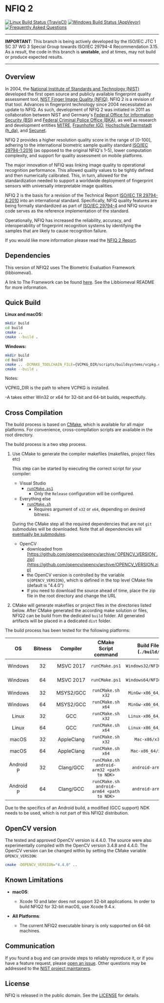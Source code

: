 NFIQ 2
======

[![Linux Build Status (TravisCI)](https://travis-ci.org/usnistgov/NFIQ2.svg?branch=iso_wg3)](https://travis-ci.org/usnistgov/NFIQ2)
[![Windows Build Status (AppVeyor)](https://ci.appveyor.com/api/projects/status/0ilbxxilcyed409s/branch/iso_wg3?svg=true)](https://ci.appveyor.com/project/usnistgov/nfiq2/branch/iso_wg3)
[![Frequently Asked Questions](https://img.shields.io/badge/wiki-frequently%20asked%20questions-informational)](https://github.com/usnistgov/NFIQ2/wiki/Frequently-Asked-Questions)

--------------------------------------------------------------------------------

 **IMPORTANT**: This branch is being actively developed by the ISO/IEC JTC 1
SC 37 WG 3 Special Group towards ISO/IEC 29794-4 Recommendation 3.15. As a
result, the code in this branch is **unstable**, and at times, may not build or
produce expected results.

--------------------------------------------------------------------------------

Overview
--------
In 2004, the [National Institute of Standards and Technology (NIST)](https://www.nist.gov) developed the first open source and publicly available fingerprint quality assessment tool, [NIST Finger Image Quality (NFIQ)](https://www.nist.gov/services-resources/software/nist-biometric-image-software-nbis#NFIQ).
NFIQ 2 is a revision of that tool.
Advances in fingerprint technology since 2004 necessitated an update to NFIQ.
As such, development of NFIQ 2 was initiated in 2011 as collaboration between
NIST and Germany's [Federal Office for Information Security (BSI)](https://www.bsi.bund.de/)
and [Federal Criminal Police Office (BKA)](https://www.bka.de), as well as research and development entities [MITRE](https://www.mitre.org),
[Fraunhofer IGD](https://www.igd.fraunhofer.de/), [Hochschule Darmstadt (h_da)](https://h-da.de), and [Secunet](https://www.secunet.com).

NFIQ 2 provides a higher resolution quality score in the range of [0-100], adhering
to the international biometric sample quality standard [ISO/IEC 29794-1:2016](https://www.iso.org/standard/62782.html) (as opposed to the original NFIQ's 1-5),
lower computation complexity, and support for quality assessment on mobile platforms.

The major innovation of NFIQ was linking image quality to operational recognition performance.
This allowed quality values to be tightly defined and then numerically calibrated.
This, in turn, allowed for the standardization needed to support a worldwide deployment of fingerprint sensors with
universally interpretable image qualities.

NFIQ 2 is the basis for a revision of the
Technical Report [ISO/IEC TR 29794-4:2010](http://www.iso.org/iso/catalogue_detail.htm?csnumber=50911)
into an international standard.  Specifically, NFIQ quality features are being formally standardized as part of
[ISO/IEC 29794-4](http://www.iso.org/iso/catalogue_detail.htm?csnumber=62791) and
NFIQ source code serves as the reference implementation of the standard.

Operationally, NFIQ has increased the reliability, accuracy, and interoperability  of fingerprint recognition
systems by identifying the samples that are likely to cause recognition failure.

If you would like more information please read the [NFIQ 2 Report](https://www.nist.gov/document/nfiq2reportpdf).

Dependencies
-----------

This version of NFIQ2 uses The Biometric Evaluation Framework (libbiomeval). 

A link to The Framework can be found [here](https://github.com/usnistgov/libbiomeval). See the Libbiomeval README for more information.

Quick Build
-----------
**Linux and macOS:**
```bash
mkdir build
cd build
cmake ..
cmake --build .
```

**Windows:**
```bash
mkdir build
cd build
cmake .. -DCMAKE_TOOLCHAIN_FILE={VCPKG_DIR/scripts/buildsystems/vcpkg.cmake} -DCMAKE_CONFIGURATION_TYPES=Release -DCMAKE_BUILD_TYPE=Release -A {Win32 || x64}
cmake --build .
```
Notes:

VCPKG_DIR is the path to where VCPKG is installed.

-A takes either Win32 or x64 for 32-bit and 64-bit builds, respectfully. 

Cross Compilation
-----------------
The build process is based on [CMake](https://cmake.org/), which is available for all major platforms. For convenience, cross-compilation scripts are available in the root directory.

The build process is a two step process.

 1. Use CMake to generate the compiler makefiles (makefiles, project files etc)

    This step can be started by executing the correct script for your compiler:

     * Visual Studio
       * [`runCMake.ps1`](runCMake.ps1)
         * Only the `Release` configuration will be configured.
     * Everything else
       * [`runCMake.sh`](runCMake.sh)
         * Requires argument of `x32` or `x64`, depending on desired bitness.

    During the CMake step all the required dependencies that are not `git` submodules
    will be downloaded. Note that all dependencies will
    [eventually be submodules](https://github.com/usnistgov/NFIQ2/issues/32).

    - OpenCV
        * downloaded from [https://github.com/opencv/opencv/archive/`OPENCV_VERSION`.zip](https://github.com/opencv/opencv/archive/OPENCV_VERSION.zip)
        * the OpenCV version is controlled by the variable `${OPENCV_VERSION}`,
          which is defined in the top level CMake file (default is "4.4.0")
        * If you need to download the source ahead of time, place the zip file in the root directory and change the URL

 2. CMake will generate makefiles or project files in the directories listed below.
    After CMake generated the according make solution or files, NFIQ2 can be build from the dedicated `build` folder. All generated artifacts will be
    placed in a dedicated `dist` folder.

The build process has been tested for the following platforms:

| OS        | Bitness  | Compiler   | CMake Script command                      | Build Files (`./build/`) | Artifacts (`./dist/`)     |
|:---------:|:--------:|:----------:|:-----------------------------------------:|:------------------------:|:-------------------------:|
| Windows   | 32       | MSVC 2017  | `runCMake.ps1`                            | `Windows32/NFIQ2.sln`    | use release configuration |
| Windows   | 64       | MSVC 2017  | `runCMake.ps1`                            | `Windows64/NFIQ2.sln`    | use release configuration |
| Windows   | 32       | MSYS2/GCC  | `runCMake.sh x32`                         | `MinGw-x86_64/x32/`      | `MinGw-x86_64/x32/GCC/`   |
| Windows   | 64       | MSYS2/GCC  | `runCMake.sh x64`                         | `MinGw-x86_64/x64/`      | `MinGw-x86_64/x64/GCC/`   |
| Linux     | 32       | GCC        | `runCMake.sh x32`                         | `Linux-x86_64/x32/`      | `Linux-x86_64/x32/GCC/`   |
| Linux     | 64       | GCC        | `runCMake.sh x64`                         | `Linux-x86_64/x64/`      | `Linux-x86_64/x64/GCC/`   |
| macOS     | 32       | AppleClang | `runCMake.sh x32`                         | `Mac-x86/x32/`           | `Mac-x86/x32/Clang/`      |
| macOS     | 64       | AppleClang | `runCMake.sh x64`                         | `Mac-x86_64/x64/`        | `Mac-x86_64/x64/Clang/`   |
| Android P | 32       | Clang/GCC  | `runCMake.sh android-arm32 <path to NDK>` | `android-arm32/`         | `android-arm32/Clang/`    |
| Android P | 64       | Clang/GCC  | `runCMake.sh android-arm64 <path to NDK>` | `android-arm64/`         | `android-arm64/Clang/`    |

Due to the specifics of an Android build, a modified (GCC support) NDK needs to be used, which is not part of this NFIQ2 distribution.

OpenCV version
--------------

The tested and approved OpenCV version is 4.4.0. The source were also experimentally compiled with the OpenCV version 3.4.8 and 4.4.0.
The OpenCV version can be changed within by setting the CMake variable `OPENCV_VERSION`:
```bash
cmake -DOPENCV_VERSION="4.4.0" ..
```

Known Limitations
-----------------

 * **macOS**:
   * Xcode 10 and later does not support 32-bit applications. In order to build
   NFIQ2 for 32-bit macOS, use Xcode 9.4.x.

 * **All Platforms**:
   * The current NFIQ2 executable binary is only supported on 64-bit machines.

Communication
-------------
If you found a bug and can provide steps to reliably reproduce it, or if you
have a feature request, please
[open an issue](https://github.com/usnistgov/NFIQ2/issues). Other
questions may be addressed to the
[NIST project maintainers](mailto:nfiq2.development@nist.gov).

License
-------
NFIQ is released in the public domain. See the
[LICENSE](https://github.com/usnistgov/NFIQ2/blob/master/LICENSE.md)
for details.

